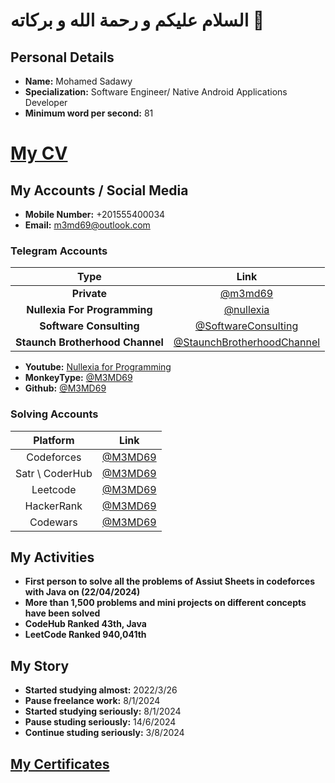 # السلام عليكم و رحمة الله و بركاته 💚

## Personal Details

- **Name:** Mohamed Sadawy
- **Specialization:** Software Engineer/ Native Android Applications Developer
- **Minimum word per second:** 81

# [My CV](https://www.canva.com/design/DAGSFiuOHw8/INRD6Yo5F9EO7EJw8hJO-w/edit?utm_content=DAGSFiuOHw8&utm_campaign=designshare&utm_medium=link2&utm_source=sharebutton)

## My Accounts / Social Media

- **Mobile Number:** +201555400034
- **Email:** m3md69@outlook.com

### **Telegram Accounts**

|              Type               |                                 Link                                 |
|:-------------------------------:|:--------------------------------------------------------------------:|
|           **Private**           |                    [@m3md69](https://t.me/m3md69)                    |
|  **Nullexia For Programming**   |                  [@nullexia](https://t.me/nullexia)                  |
|     **Software Consulting**     |        [@SoftwareConsulting](https://t.me/SoftwareConsulting)        |
| **Staunch Brotherhood Channel** | [@StaunchBrotherhoodChannel](https://t.me/StaunchBrotherhoodChannel) |

- **Youtube:** [Nullexia for Programming](https://www.youtube.com/@NULLEXIA)
- **MonkeyType:** [@M3MD69](https://monkeytype.com/profile/m3md69)
- **Github:** [@M3MD69](https://github.com/M3MD69)

### **Solving Accounts**

|    Platform     |                             Link                             |
|:---------------:|:------------------------------------------------------------:|
|   Codeforces    |       [@M3MD69](https://codeforces.com/profile/M3MD69)       |
| Satr \ CoderHub | [@M3MD69](https://profile.satr.codes/m3md69/public/overview) |
|    Leetcode     |           [@M3MD69](https://leetcode.com/u/M3MD69)           |
|   HackerRank    |     [@M3MD69](https://www.hackerrank.com/profile/m3md69)     |
|    Codewars     |       [@M3MD69](https://www.codewars.com/users/M3MD69)       |

## My Activities

- **First person to solve all the problems of Assiut Sheets in codeforces with Java on (22/04/2024)**
- **More than 1,500 problems and mini projects on different concepts have been solved**
- **CodeHub Ranked 43th, Java**
- **LeetCode Ranked 940,041th**

## My Story

- **Started studying almost:** 2022/3/26
- **Pause freelance work:** 8/1/2024
- **Started studying seriously:** 8/1/2024
- **Pause studing seriously:** 14/6/2024
- **Continue studing seriously:** 3/8/2024

## [My Certificates](https://drive.google.com/drive/folders/1dNXhzvtV1O9bAyZEn0-3BqU2pmMWixow?usp=sharing)